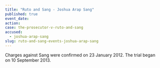 ```yaml
---
title: "Ruto and Sang - Joshua Arap Sang"
published: true
event_date:
action:
case: the-prosecutor-v-ruto-and-sang
accused:
  - joshua-arap-sang
slug: ruto-and-sang-events-joshua-arap-sang
---
```


Charges against Sang were confirmed on 23 January 2012. The trial began on 10 September 2013.

